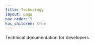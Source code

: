 ```yaml
---
title: Technology
layout: page
nav_order: 5
has_children: true
---
```


Technical documentation for developers
